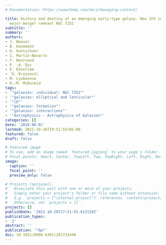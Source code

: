 ```yaml
---
# Documentation: https://wowchemy.com/docs/managing-content/

title: History and destiny of an emerging early-type galaxy. New IFU insights on the
  major-merger remnant NGC 7252
subtitle: ''
summary: ''
authors:
- J. Weaver
- B. Husemann
- H. Kuntschner
- I. Martı́n-Navarro
- F. Bournaud
- P. -A. Duc
- E. Emsellem
- ́ D. Krajnovi\
- M. Lyubenova
- R.~M. McDermid
tags:
- '"galaxies: individual: NGC 7252"'
- '"galaxies: elliptical and lenticular"'
- '"cD"'
- '"galaxies: formation"'
- '"galaxies: interactions"'
- '"Astrophysics - Astrophysics of Galaxies"'
categories: []
date: '2018-06-01'
lastmod: 2021-10-26T19:51:55+02:00
featured: false
draft: false

# Featured image
# To use, add an image named `featured.jpg/png` to your page's folder.
# Focal points: Smart, Center, TopLeft, Top, TopRight, Left, Right, BottomLeft, Bottom, BottomRight.
image:
  caption: ''
  focal_point: ''
  preview_only: false

# Projects (optional).
#   Associate this post with one or more of your projects.
#   Simply enter your project's folder or file name without extension.
#   E.g. `projects = ["internal-project"]` references `content/project/deep-learning/index.md`.
#   Otherwise, set `projects = []`.
projects: []
publishDate: '2021-10-26T17:51:55.613139Z'
publication_types:
- '2'
abstract: ''
publication: '*åp*'
doi: 10.1051/0004-6361/201732448
---
```

